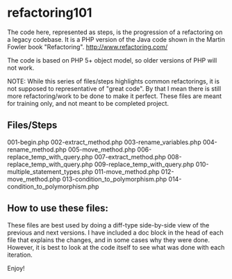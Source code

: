 refactoring101
==============

The code here, represented as steps, is the progression of a refactoring on a legacy codebase. It is a PHP version of the Java code shown in the Martin Fowler book "Refactoring". http://www.refactoring.com/

The code is based on PHP 5+ object model, so older versions of PHP will not work.

NOTE: While this series of files/steps highlights common refactorings, it is not supposed to representative of "great code".  By that I mean there is still more refactoring/work to be done to make it perfect.  These files are meant for training only, and not meant to be completed project.

Files/Steps
-----------

001-begin.php
002-extract_method.php
003-rename_variables.php
004-rename_method.php
005-move_method.php
006-replace_temp_with_query.php
007-extract_method.php
008-replace_temp_with_query.php
009-replace_temp_with_query.php
010-multiple_statement_types.php
011-move_method.php
012-move_method.php
013-condition_to_polymorphism.php
014-condition_to_polymorphism.php

How to use these files:
-----------------------

These files are best used by doing a diff-type side-by-side view of the previous and next versions.  I have included a doc block in the head of each file that explains the changes, and in some cases why they were done. However, it is best to look at the code itself to see what was done with each iteration.

Enjoy!

